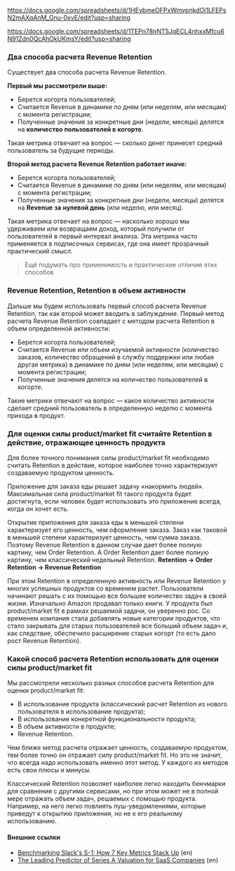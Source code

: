 https://docs.google.com/spreadsheets/d/1HEybmeOFPxWmvpnkdOi1LFEPsN2mAXqAnM_Gnu-0xvE/edit?usp=sharing

https://docs.google.com/spreadsheets/d/1TEPn78nNT5JqECL4nhxxMfcu6N91Zdn0QcAhOkUKmsY/edit?usp=sharing

### Два способа расчета Revenue Retention 

Существует два способа расчета Revenue Retention.

**Первый мы рассмотрели выше:**

- Берется когорта пользователей;
- Считается Revenue в динамике по дням (или неделям, или месяцам) с момента регистрации;
- Полученные значения за конкретные дни (недели, месяцы) делятся на **количество пользователей в когорте**.

Такая метрика отвечает на вопрос — сколько денег принесет средний пользователь за будущие периоды.


**Второй метод расчета Revenue Retention работает иначе:**

- Берется когорта пользователей;
- Считается Revenue в динамике по дням (или неделям, или месяцам) с момента регистрации;
- Полученные значения за конкретные дни (недели, месяцы) делятся на **Revenue** **за** **нулевой день** (или неделю, или месяц).

Такая метрика отвечает на вопрос — насколько хорошо мы удерживаем или возвращаем доход, который получили от пользователей в первый интервал анализа. Эта метрика часто применяется в подписочных сервисах, где она имеет прозрачный практический смысл.


> Ещё подумать про применимость и практические отличия этих способов

### Revenue Retention, Retention в объем активности

Дальше мы будем использовать первый способ расчета Revenue Retention, так как второй может вводить в заблуждение. Первый метод расчета Revenue Retention совпадает с методом расчета Retention в объем определенной активности:

- Берется когорта пользователей;
- Считается Revenue или объем изучаемой активности (количество заказов, количество обращений в службу поддержки или любая другая метрика) в динамике по дням (или неделям, или месяцам) с момента регистрации;
- Полученные значения делятся на количество пользователей в когорте.

Такие метрики отвечают на вопрос — какое количество активности сделает средний пользователь в определенную неделю с момента прихода в продукт.

### Для оценки силы product/market fit считайте Retention в действие, отражающее ценность продукта

Для более точного понимания силы product/market fit необходимо считать Retention в действие, которое наиболее точно характеризует создаваемую продуктом ценность.

Приложение для заказа еды решает задачу «накормить людей». Максимальная сила product/market fit такого продукта будет достигнута, если человек будет использовать это приложение всегда, когда он хочет есть.

Открытие приложения для заказа еды в меньшей степени характеризует его ценность, чем оформление заказа. Заказ как таковой в меньшей степени характеризует ценность, чем сумма заказа. Поэтому Revenue Retention в данном случае дает более полную картину, чем Order Retention. А Order Retention дает более полную картину, чем классический недельный Retention.
**Retention → Order Retention → Revenue Retention**

При этом Retention в определенную активность или Revenue Retention у многих успешных продуктов со временем растет. Пользователи начинают решать с их помощью все большее количество задач в своей жизни.
Изначально Amazon продавал только книги. У продукта был product/market fit в рамках решаемой задачи, он уверенно рос. Со временем компания стала добавлять новые категории продуктов, что стало закрывать для старых пользователей все больший объем задач и, как следствие, обеспечило расширение старых когорт (то есть дало рост Revenue Retention).

### Какой способ расчета Retention использовать для оценки силы product/market fit

Мы рассмотрели несколько разных способов расчета Retention для оценки product/market fit:

- В использование продукта (классический расчет Retention из нового пользователя в использование продукта);
- В использование конкретной функциональности продукта;
- В объем активности в продукте;
- Revenue Retention.

Чем ближе метод расчета отражает ценность, создаваемую продуктом, тем более точно он отражает силу product/market fit. Но это не значит, что всегда надо использовать именно этот метод. У каждого из методов есть свои плюсы и минусы.

Классический Retention позволяет наиболее легко находить бенчмарки для сравнения с другими сервисами, но при этом может не в полной мере отражать объем задач, решаемых с помощью продукта. Например, на него легко повлиять пуш-уведомлениями, которые приведут к открытию приложения, но не к его реальному использованию.

#### Внешние ссылки

- [Benchmarking Slack's S-1: How 7 Key Metrics Stack Up](https://tomtunguz.com/slack-s-1-analysis/) (en)
- [The Leading Predictor of Series A Valuation for SaaS Companies](https://tomtunguz.com/leading-predictor-saas-series-a-valuation/) (en)

